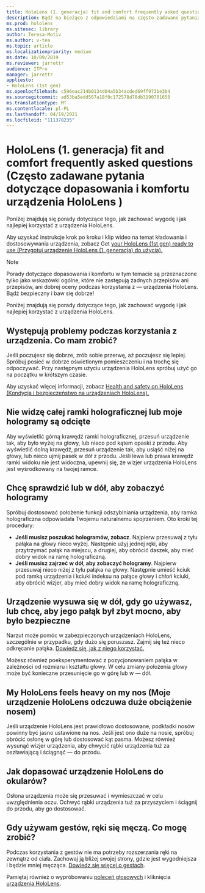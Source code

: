 ```yaml
---
title: HoloLens (1. generacja) fit and comfort frequently asked questions (Często zadawane pytania dotyczące dopasowania i komfortu urządzenia HoloLens )
description: Bądź na bieżąco z odpowiedziami na często zadawane pytania dotyczące dopasowania urządzenia HoloLens (1. generacji) do rzeczywistości mieszanej.
ms.prod: hololens
ms.sitesec: library
author: Teresa-Motiv
ms.author: v-tea
ms.topic: article
ms.localizationpriority: medium
ms.date: 10/09/2019
ms.reviewer: jarrettr
audience: ITPro
manager: jarrettr
appliesto:
- HoloLens (1st gen)
ms.openlocfilehash: c596eac214b0134d04a5b34acded69ff973be3b4
ms.sourcegitcommit: ad53ba5edd567a18f0c172578d78db3190701650
ms.translationtype: MT
ms.contentlocale: pl-PL
ms.lasthandoff: 04/19/2021
ms.locfileid: "111378235"
---
```

# <a name="hololens-1st-gen-fit-and-comfort-frequently-asked-questions"></a>HoloLens (1. generacja) fit and comfort frequently asked questions (Często zadawane pytania dotyczące dopasowania i komfortu urządzenia HoloLens )

Poniżej znajdują się porady dotyczące tego, jak zachować wygodę i jak najlepiej korzystać z urządzenia HoloLens.

Aby uzyskać instrukcje krok po kroku i klip wideo na temat kładowania i dostosowywania urządzenia, zobacz Get [your HoloLens (1st gen) ready to use (Przygotuj urządzenie HoloLens (1. generacja) do użycia).](hololens1-setup.md)

> [!NOTE]
> Porady dotyczące dopasowania i komfortu w tym temacie są przeznaczone tylko jako wskazówki ogólne, które nie zastępują żadnych przepisów ani przepisów, ani dobrej oceny podczas korzystania z &mdash; urządzenia HoloLens. Bądź bezpieczny i baw się dobrze!

Poniżej znajdują się porady dotyczące tego, jak zachować wygodę i jak najlepiej korzystać z urządzenia HoloLens.

## <a name="im-experiencing-discomfort-when-i-use-my-device-what-should-i-do"></a>Występują problemy podczas korzystania z urządzenia. Co mam zrobić?

Jeśli poczujesz się dobrze, zrób sobie przerwę, aż poczujesz się lepiej. Spróbuj posieć w dobrze oświetlonym pomieszczeniu i na trochę się odpoczywać. Przy następnym użyciu urządzenia HoloLens spróbuj użyć go na początku w krótszym czasie.

Aby uzyskać więcej informacji, zobacz [Health and safety on HoloLens (Kondycja i bezpieczeństwo na urządzeniach HoloLens).](https://go.microsoft.com/fwlink/p/?LinkId=746661)

## <a name="i-cant-see-the-whole-holographic-frame-or-my-holograms-are-cut-off"></a>Nie widzę całej ramki holograficznej lub moje hologramy są odcięte

Aby wyświetlić górną krawędź ramki holograficznej, przesuń urządzenie tak, aby było wyżej na głowy, lub nieco pod kątem opaski z przodu. Aby wyświetlić dolną krawędź, przesuń urządzenie tak, aby usiąść niżej na głowy, lub nieco ujmij pasek w dół z przodu. Jeśli lewa lub prawa krawędź ramki widoku nie jest widoczna, upewnij się, że wizjer urządzenia HoloLens jest wyśrodkowany na twojej ramce.

## <a name="i-need-to-look-up-or-down-to-see-holograms"></a>Chcę sprawdzić lub w dół, aby zobaczyć hologramy

Spróbuj dostosować położenie funkcji odszyblniania urządzenia, aby ramka holograficzna odpowiadała Twojemu naturalnemu spojrzeniem. Oto kroki tej procedury:

- **Jeśli musisz poszukać hologramów, zobacz**. Najpierw przesuwaj z tyłu pałąka na głowy nieco wyżej. Następnie użyj jednej ręki, aby przytrzymać pałąk na miejscu, a drugiej, aby obrócić daszek, aby mieć dobry widok na ramę holograficzną.
- **Jeśli musisz zajrzeć w dół, aby zobaczyć hologramy**. Najpierw przesuwaj nieco niżej z tyłu pałąka na głowy. Następnie umieść kciuk pod ramką urządzenia i kciuki indeksu na pałące głowy i chłoń kciuki, aby obrócić wizjer, aby mieć dobry widok na ramę holograficzną.

## <a name="the-device-slides-down-when-im-using-it-or-i-need-to-make-the-headband-too-tight-to-keep-it-secure"></a>Urządzenie wysuwa się w dół, gdy go używasz, lub chcę, aby jego pałąk był zbyt mocno, aby było bezpieczne

Narzut może pomóc w zabezpieczonych urządzeniach HoloLens, szczególnie w przypadku, gdy dużo się poruszasz. Zajmij się też nieco odkręcanie pałąka. [Dowiedz się, jak z niego korzystać.](hololens1-setup.md#adjust-fit)

Możesz również poeksperymentować z pozycjonowaniem pałąka w zależności od rozmiaru i kształtu głowy. W celu zmiany położenia głowy może być konieczne przesunięcie go w górę lub w &mdash; dół.

## <a name="my-hololens-feels-heavy-on-my-nose"></a>My HoloLens feels heavy on my nos (Moje urządzenie HoloLens odczuwa duże obciążenie nosem)

Jeśli urządzenie HoloLens jest prawidłowo dostosowane, podkładki nosów powinny być jasno ustawione na nos. Jeśli jest ono duże na nosie, spróbuj obrócić osłonę w górę lub dostosować kąt pasma. Możesz również wysunąć wizjer urządzenia, aby chwycić rąbki urządzenia tuż za oszławiającą i ściągnąć &mdash; do przodu.

## <a name="how-can-i-adjust-hololens-to-fit-with-my-glasses"></a>Jak dopasować urządzenie HoloLens do okularów?

Osłona urządzenia może się przesuwać i wymieszczać w celu uwzględnienia oczu. Ochwyć rąbki urządzenia tuż za przyszyciem i ściągnij do przodu, aby go dostosować.

## <a name="my-arm-gets-tired-when-i-use-gestures-what-can-i-do"></a>Gdy używam gestów, ręki się męczą. Co mogę zrobić?

Podczas korzystania z gestów nie ma potrzeby rozszerzania ręki na zewnątrz od ciała. Zachowaj ją bliżej swojej strony, gdzie jest wygodniejsza i będzie mniej męcząca. [Dowiedz się więcej o gestach](hololens1-basic-usage.md#use-hololens-with-your-hands).

Pamiętaj również o wypróbowaniu [poleceń głosowych](hololens-cortana.md) i kliknięcia [urządzenia HoloLens](hololens1-clicker.md).
